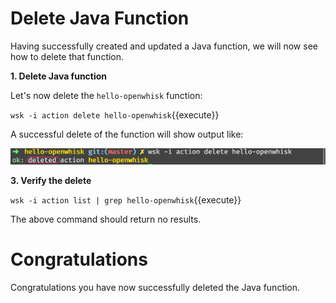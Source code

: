 # Delete Java Function

Having successfully created and updated a Java function, we will now see how to delete that function.

**1. Delete Java function**

Let's now delete the `hello-openwhisk` function:

``wsk -i action delete hello-openwhisk``{{execute}}

A successful delete of the function will show output like:

![Updated Action](../assets/ow_action_delete_result.png)

**3. Verify the delete**

``wsk -i action list | grep hello-openwhisk``{{execute}}

The above command should return no results.

# Congratulations

Congratulations you have now successfully deleted the Java function.
